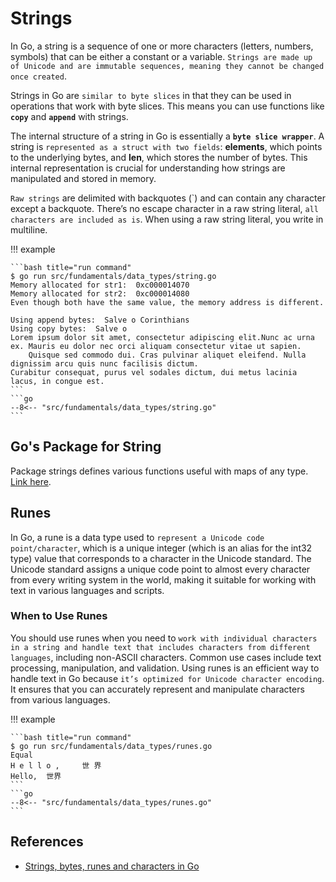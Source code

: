# Strings

In Go, a string is a sequence of one or more characters (letters, numbers, symbols) that can be either a constant or a variable. `Strings are made up of Unicode and are immutable sequences, meaning they cannot be changed once created`.

Strings in Go are `similar to byte slices` in that they can be used in operations that work with byte slices. This means you can use functions like **`copy`** and **`append`** with strings.

The internal structure of a string in Go is essentially a **`byte slice wrapper`**. A string is `represented as a struct with two fields`: **elements**, which points to the underlying bytes, and **len**, which stores the number of bytes. This internal representation is crucial for understanding how strings are manipulated and stored in memory.

`Raw strings` are delimited with backquotes (\`) and can contain any character except a backquote. There’s no escape character in a raw string literal, `all characters are included as is`. When using a raw string literal, you write in multiline.

!!! example

    ```bash title="run command"
    $ go run src/fundamentals/data_types/string.go
    Memory allocated for str1:  0xc000014070
    Memory allocated for str2:  0xc000014080
    Even though both have the same value, the memory address is different.

    Using append bytes:  Salve o Corinthians
    Using copy bytes:  Salve o
    Lorem ipsum dolor sit amet, consectetur adipiscing elit.Nunc ac urna ex. Mauris eu dolor nec orci aliquam consectetur vitae ut sapien.
        Quisque sed commodo dui. Cras pulvinar aliquet eleifend. Nulla dignissim arcu quis nunc facilisis dictum.
    Curabitur consequat, purus vel sodales dictum, dui metus lacinia lacus, in congue est.
    ```
    ```go
    --8<-- "src/fundamentals/data_types/string.go"
    ```

## Go's Package for String

Package strings defines various functions useful with maps of any type. [Link here](https://pkg.go.dev/strings).

## Runes

In Go, a rune is a data type used to `represent a Unicode code point/character`, which is a unique integer (which is an alias for the int32 type) value that corresponds to a character in the Unicode standard. The Unicode standard assigns a unique code point to almost every character from every writing system in the world, making it suitable for working with text in various languages and scripts.

### When to Use Runes

You should use runes when you need to `work with individual characters in a string and handle text that includes characters from different languages`, including non-ASCII characters. Common use cases include text processing, manipulation, and validation. Using runes is an efficient way to handle text in Go because `it’s optimized for Unicode character encoding`. It ensures that you can accurately represent and manipulate characters from various languages.

!!! example

    ```bash title="run command"
    $ go run src/fundamentals/data_types/runes.go
    Equal
    H e l l o ,     世 界 
    Hello,  世界
    ```
    ```go
    --8<-- "src/fundamentals/data_types/runes.go"
    ```

## References

- [Strings, bytes, runes and characters in Go](https://go.dev/blog/strings)

